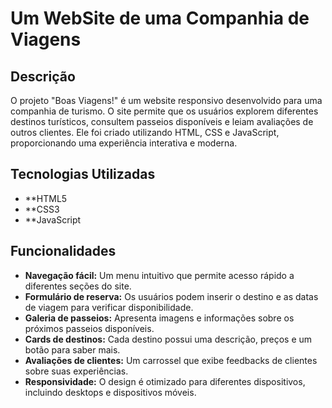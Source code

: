 # Um WebSite de uma Companhia de Viagens

## Descrição
O projeto "Boas Viagens!" é um website responsivo desenvolvido para uma companhia de turismo. O site permite que os usuários explorem diferentes destinos turísticos, consultem passeios disponíveis e leiam avaliações de outros clientes. Ele foi criado utilizando HTML, CSS e JavaScript, proporcionando uma experiência interativa e moderna.

## Tecnologias Utilizadas
- **HTML5
- **CSS3
- **JavaScript

## Funcionalidades
- **Navegação fácil:** Um menu intuitivo que permite acesso rápido a diferentes seções do site.
- **Formulário de reserva:** Os usuários podem inserir o destino e as datas de viagem para verificar disponibilidade.
- **Galeria de passeios:** Apresenta imagens e informações sobre os próximos passeios disponíveis.
- **Cards de destinos:** Cada destino possui uma descrição, preços e um botão para saber mais.
- **Avaliações de clientes:** Um carrossel que exibe feedbacks de clientes sobre suas experiências.
- **Responsividade:** O design é otimizado para diferentes dispositivos, incluindo desktops e dispositivos móveis.

